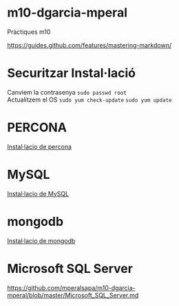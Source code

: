 # m10-dgarcia-mperal
Pràctiques m10

https://guides.github.com/features/mastering-markdown/

# Securitzar Instal·lació
Canviem la contrasenya
```sudo passwd root```<br>
Actualitzem el OS
```sudo yum check-update```
```sudo yum update```

# PERCONA
[Instal·lacio de percona](https://github.com/mperalsapa/m10-dgarcia-mperal/blob/master/PERCONA.md)

# MySQL
[Instal·lacio de MySQL](https://github.com/mperalsapa/m10-dgarcia-mperal/blob/master/MySQL.md)

# mongodb
[Instal·lacio de mongodb](https://github.com/mperalsapa/m10-dgarcia-mperal/blob/master/mongodb.md)

# Microsoft SQL Server
https://github.com/mperalsapa/m10-dgarcia-mperal/blob/master/Microsoft_SQL_Server.md
